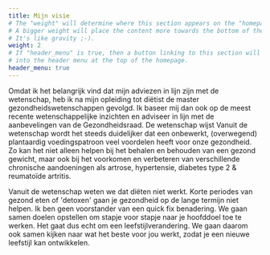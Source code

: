 ```yaml
---
title: Mijn visie
# The "weight" will determine where this section appears on the "homepage".
# A bigger weight will place the content more towards the bottom of the page.
# It's like gravity ;-).
weight: 2
# If "header_menu" is true, then a button linking to this section will be placed
# into the header menu at the top of the homepage.
header_menu: true
---
```

Omdat ik het belangrijk vind dat mijn adviezen in lijn zijn met de wetenschap, heb ik na mijn opleiding tot diëtist de master gezondheidswetenschappen gevolgd. Ik baseer mij dan ook op de meest recente wetenschappelijke inzichten en adviseer in lijn met de aanbevelingen van de Gezondheidsraad. De wetenschap wijst 
Vanuit de wetenschap wordt het steeds duidelijker dat een onbewerkt, (overwegend) plantaardig voedingspatroon veel voordelen heeft voor onze gezondheid. Zo kan het niet alleen helpen bij het behalen en behouden van een gezond gewicht, maar ook bij het voorkomen en verbeteren van verschillende chronische aandoeningen als artrose, hypertensie, diabetes type 2 & reumatoïde artritis.

Vanuit de wetenschap weten we dat diëten niet werkt. Korte periodes van gezond eten of 'detoxen' gaan je gezondheid op de lange termijn niet helpen. Ik ben geen voorstander van een quick fix benadering. We gaan samen doelen opstellen om stapje voor stapje naar je hoofddoel toe te werken. Het gaat dus echt om een leefstijlverandering. We gaan daarom ook samen kijken naar wat het beste voor jou werkt, zodat je een nieuwe leefstijl kan ontwikkelen.

